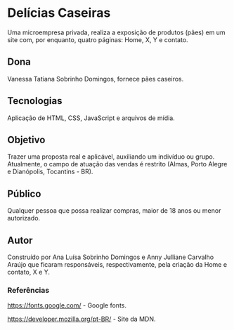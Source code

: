 # Delícias Caseiras
 Uma microempresa privada, realiza a exposição de produtos (pães) em um site com, por enquanto, quatro páginas: Home, X, Y e contato.

## Dona 
 Vanessa Tatiana Sobrinho Domingos, fornece pães caseiros. 

## Tecnologias 
 Aplicação de HTML, CSS, JavaScript e arquivos de mídia.

## Objetivo 
 Trazer uma proposta real e aplicável, auxiliando um indivíduo ou grupo. Atualmente, o campo de atuação das vendas é restrito (Almas, Porto Alegre e Dianópolis, Tocantins - BR). 

## Público
 Qualquer pessoa que possa realizar compras, maior de 18 anos ou menor autorizado. 

## Autor
 Construído por Ana Luísa Sobrinho Domingos e Anny Julliane Carvalho Araújo que ficaram responsáveis, respectivamente, pela criação da Home e contato, X e Y.

### Referências
 https://fonts.google.com/ - Google fonts.
 
 https://developer.mozilla.org/pt-BR/ - Site da MDN.